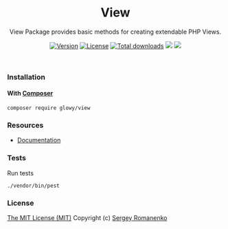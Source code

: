 <h1 align="center">View</h1>
<p align="center">
View Package provides basic methods for creating extendable PHP Views.
</p>

<p align="center">
<a href="https://github.com/glowyphp/view/releases"><img alt="Version" src="https://img.shields.io/github/release/glowyphp/view.svg?label=version&color=green"></a>
<a href="https://github.com/glowyphp/view"><img src="https://img.shields.io/badge/license-MIT-blue.svg?color=green" alt="License"></a>
<a href="https://packagist.org/packages/glowy/view"><img src="https://poser.pugx.org/glowy/view/downloads" alt="Total downloads"></a>
<img src="https://github.com/glowyphp/view/actions/workflows/ci.yml/badge.svg"></a> <img src="http://poser.pugx.org/glowy/view/require/php">
</p>

<br>

### Installation

#### With [Composer](https://getcomposer.org)

```
composer require glowy/view
```

### Resources
* [Documentation](https://awilum.github.io/glowyphp/view/)

### Tests

Run tests

```
./vendor/bin/pest
```

### License
[The MIT License (MIT)](https://github.com/glowyphp/view/blob/master/LICENSE)
Copyright (c) [Sergey Romanenko](https://github.com/Awilum)
